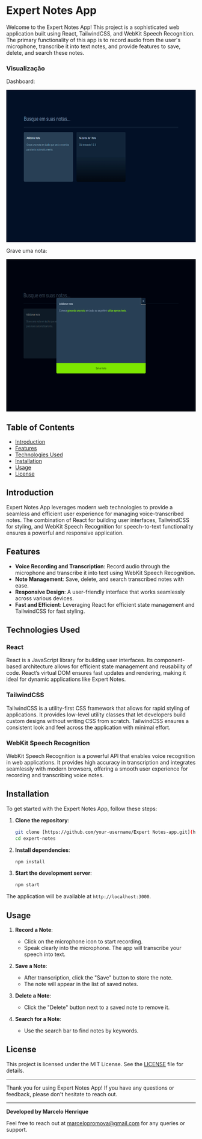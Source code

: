 # Expert Notes App

Welcome to the Expert Notes App! This project is a sophisticated web application built using React, TailwindCSS, and WebKit Speech Recognition. The primary functionality of this app is to record audio from the user's microphone, transcribe it into text notes, and provide features to save, delete, and search these notes.

### Visualização

Dashboard:

<img align="center" alt="CSS" height="405" width="720" src="https://github.com/marcelohoficial/expert-notes/blob/master/src/assets/dashboard.png">

Grave uma nota:

<img align="center" alt="CSS" height="405" width="720" src="https://github.com/marcelohoficial/expert-notes/blob/master/src/assets/gravar-nota.png">

## Table of Contents

- [Introduction](#introduction)
- [Features](#features)
- [Technologies Used](#technologies-used)
- [Installation](#installation)
- [Usage](#usage)
- [License](#license)

## Introduction

Expert Notes App leverages modern web technologies to provide a seamless and efficient user experience for managing voice-transcribed notes. The combination of React for building user interfaces, TailwindCSS for styling, and WebKit Speech Recognition for speech-to-text functionality ensures a powerful and responsive application.

## Features

- **Voice Recording and Transcription**: Record audio through the microphone and transcribe it into text using WebKit Speech Recognition.
- **Note Management**: Save, delete, and search transcribed notes with ease.
- **Responsive Design**: A user-friendly interface that works seamlessly across various devices.
- **Fast and Efficient**: Leveraging React for efficient state management and TailwindCSS for fast styling.

## Technologies Used

### React

React is a JavaScript library for building user interfaces. Its component-based architecture allows for efficient state management and reusability of code. React’s virtual DOM ensures fast updates and rendering, making it ideal for dynamic applications like Expert Notes.

### TailwindCSS

TailwindCSS is a utility-first CSS framework that allows for rapid styling of applications. It provides low-level utility classes that let developers build custom designs without writing CSS from scratch. TailwindCSS ensures a consistent look and feel across the application with minimal effort.

### WebKit Speech Recognition

WebKit Speech Recognition is a powerful API that enables voice recognition in web applications. It provides high accuracy in transcription and integrates seamlessly with modern browsers, offering a smooth user experience for recording and transcribing voice notes.

## Installation

To get started with the Expert Notes App, follow these steps:

1. **Clone the repository**:

   ```bash
   git clone [https://github.com/your-username/Expert Notes-app.git](https://github.com/marcelohoficial/expert-notes)
   cd expert-notes
   ```

2. **Install dependencies**:

   ```bash
   npm install
   ```

3. **Start the development server**:
   ```bash
   npm start
   ```

The application will be available at `http://localhost:3000`.

## Usage

1. **Record a Note**:

   - Click on the microphone icon to start recording.
   - Speak clearly into the microphone. The app will transcribe your speech into text.

2. **Save a Note**:

   - After transcription, click the "Save" button to store the note.
   - The note will appear in the list of saved notes.

3. **Delete a Note**:

   - Click the "Delete" button next to a saved note to remove it.

4. **Search for a Note**:
   - Use the search bar to find notes by keywords.

## License

This project is licensed under the MIT License. See the [LICENSE](LICENSE) file for details.

---

Thank you for using Expert Notes App! If you have any questions or feedback, please don't hesitate to reach out.

---

**Developed by Marcelo Henrique**

Feel free to reach out at marcelopromova@gmail.com for any queries or support.
